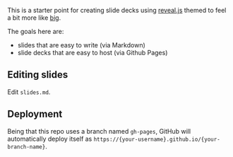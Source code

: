 This is a starter point for creating slide decks using [reveal.js](https://revealjs.com) themed to feel a bit more like [big](https://github.com/tmcw/big).

The goals here are:

- slides that are easy to write (via Markdown)
- slide decks that are easy to host (via Github Pages)

## Editing slides

Edit `slides.md`.

## Deployment

Being that this repo uses a branch named `gh-pages`, GitHub will automatically deploy itself as `https://{your-username}.github.io/{your-branch-name}`.
